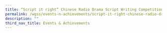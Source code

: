 ```yaml
---
title: “Script it right” Chinese Radio Drama Script Writing Competition 2021
permalink: /wgss/events-n-achievements/script-it-right-chinese-radio-drama-script-writing-competition-2021/
description: ""
third_nav_title: Events & Achievements
---
```

